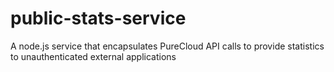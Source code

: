 # public-stats-service
A node.js service that encapsulates PureCloud API calls to provide statistics to unauthenticated external applications
